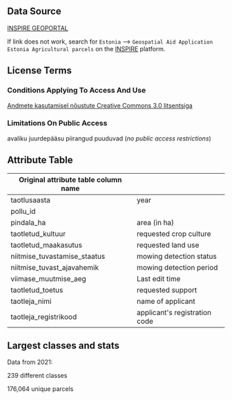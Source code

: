 ## Data Source
[INSPIRE GEOPORTAL](https://inspire-geoportal.ec.europa.eu/download_details.html?view=downloadDetails&resourceId=%2FINSPIRE-608e479c-616e-11e2-b563-52540004b857_20211215-093102%2Fservices%2F1%2FPullResults%2F181-199%2Fdatasets%2F9&expandedSection=metadata)

If link does not work, search for `Estonia` --> `Geospatial Aid Application Estonia Agricultural parcels` on the [INSPIRE](https://inspire-geoportal.ec.europa.eu/overview.html?view=thematicEuOverview&theme=none) platform.

## License Terms
### Conditions Applying To Access And Use
[Andmete kasutamisel nõustute Creative Commons 3.0 litsentsiga](https://creativecommons.org/licenses/by-sa/3.0/ee/legalcode)
### Limitations On Public Access
avaliku juurdepääsu piirangud puuduvad (_no public access restrictions_)

## Attribute Table
| Original attribute table column name |           |
| ------------------------------------ | --------- |
| taotlusaasta | year |
| pollu_id |  |
| pindala_ha | area (in ha) |
| taotletud_kultuur | requested crop culture |
| taotletud_maakasutus | requested land use |
| niitmise_tuvastamise_staatus | mowing detection status |
| niitmise_tuvast_ajavahemik | mowing detection period |
| viimase_muutmise_aeg | Last edit time |
| taotletud_toetus | requested support |
| taotleja_nimi | name of applicant |
| taotleja_registrikood | applicant's registration code |

## Largest classes and stats
Data from 2021:

239 different classes

176,064 unique parcels
